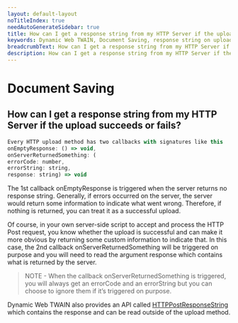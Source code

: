 ```yaml
---
layout: default-layout
noTitleIndex: true
needAutoGenerateSidebar: true
title: How can I get a response string from my HTTP Server if the upload succeeds or fails?
keywords: Dynamic Web TWAIN, Document Saving, response string on upload
breadcrumbText: How can I get a response string from my HTTP Server if the upload succeeds or fails?
description: How can I get a response string from my HTTP Server if the upload succeeds or fails?
---
```


# Document Saving

## How can I get a response string from my HTTP Server if the upload succeeds or fails?

```javascript
Every HTTP upload method has two callbacks with signatures like this
onEmptyResponse: () => void,
onServerReturnedSomething: (
errorCode: number,
errorString: string,
response: string) => void
```

The 1st callback onEmptyResponse is triggered when the server returns no response string. Generally, if errors occurred on the server, the server would return some information to indicate what went wrong. Therefore, if nothing is returned, you can treat it as a successful upload.

Of course, in your own server-side script to accept and process the HTTP Post request, you know whether the upload is successful and can make it more obvious by returning some custom information to indicate that. In this case, the 2nd callback onServerReturnedSomething will be triggered on purpose and you will need to read the argument response which contains what is returned by the server.

> NOTE - When the callback onServerReturnedSomething is triggered, you will always get an errorCode and an errorString but you can choose to ignore them if it’s triggered on purpose.

Dynamic Web TWAIN also provides an API called <a href="https://www.dynamsoft.com/web-twain/docs/info/api/WebTwain_IO.html#httppostresponsestring" target="_blank">HTTPPostResponseString</a> which contains the response and can be read outside of the upload method.
